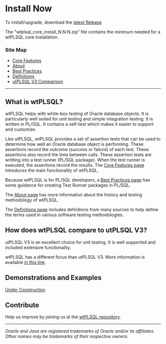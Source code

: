# Install Now

To install/upgrade, download the [latest Release](https://github.com/DDieterich/wtPLSQL/releases)

The "wtplsql_core_install_N.N.N.zip" file contains the minimum needed for a wtPLSQL core installation.

### Site Map

* [Core Features](Core-Features.md)
* [About](About.md)
* [Best Practices](Best-Practices.md)
* [Definitions](Definitions.md)
* [utPLSQL V3 Comparison](utPLSQL-V3-vs.-wtPLSQL.md)

***
## What is wtPLSQL?

wtPLSQL helps with white-box testing of Oracle database objects.  It is particularly well suited for unit testing and simple integration testing.  It is written in PL/SQL.  It contains a self-test which makes it easier to support and customize.

Like utPLSQL, wtPLSQL provides a set of assertion tests that can be used to determine how well an Oracle database object is performing. These assertions record the outcome (success or failure) of each test.  These assertions also record the time between calls. These assertion tests are writting into a test runner (PL/SQL package).  When the test runner is executed, the assertions record the results.  The [Core Features page](Core-Features.md) introduces the main functionality of wtPLSQL.

Because wtPLSQL is for PL/SQL developers, a [Best Practices page](Best-Practices.md) has some guidance for creating Test Runner packages in PL/SQL.

The [About page](About.md) has more information about the history and testing methodology of wtPLSQL.

The [Definitions page](Definitions.md) includes definitions from many sources to help define the terms used in various software testing methodologies.

## How does wtPLSQL compare to utPLSQL V3?

utPLSQL V3 is an excellent choice for unit testing.  It is well supported and included extensive functionality.

wtPLSQL has a different focus than utPLSQL V3.  More information is available [in this link](utPLSQL-V3-vs.-wtPLSQL).

## Demonstrations and Examples

[Under Construction](demo/README.md)

## Contribute

Help us improve by joining us at the [wtPLSQL repository](https://github.com/DDieterich/wtPLSQL).

---

_Oracle and Java are registered trademarks of Oracle and/or its affiliates. Other names may be trademarks of their respective owners._
